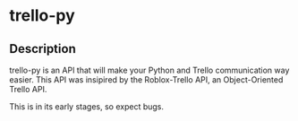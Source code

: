 # trello-py
## Description
trello-py is an API that will make your Python and Trello communication way easier.
This API was insipired by the Roblox-Trello API, an Object-Oriented Trello API.

This is in its early stages, so expect bugs.
